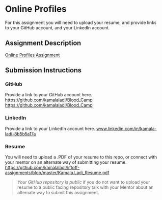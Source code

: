 # Online Profiles
For this assignment you will need to upload your resume, and provide links to your GitHub account, and your LinkedIn account.

## Assignment Description
[Online Profiles Assignment](https://education.launchcode.org/liftoff/assignments/online-profiles/)

## Submission Instructions
 
### GitHub
Provide a link to your GitHub account here.
 https://github.com/kamalaladi/Blood_Camp
 https://github.com/kamalaladi/Blood_Camp
### LinkedIn
Provide a link to your LinkedIn account here.
www.linkedin.com/in/kamala-ladi-8b5b5a17a

### Resume
You will need to upload a .PDF of your resume to this repo, or connect with your mentor on an alternate way of submitting your resume.
https://github.com/kamalaladi/liftoff-assignments/blob/master/Kamala.Ladi_Resume.pdf

> *Your GitHub repository is public* if you do not want to upload your resume to a public facing repository talk with your Mentor about an alternate way to submit this assignment.
